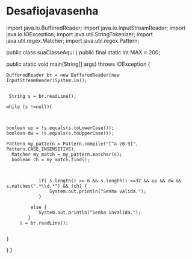# Desafiojavasenha

import java.io.BufferedReader;
import java.io.InputStreamReader;
import java.io.IOException;
import java.util.StringTokenizer;
import java.util.regex.Matcher;
import java.util.regex.Pattern;



public class suaClasseAqui {
  public final static int MAX = 200;


    
  public static void main(String[] args) throws IOException {
   
    
   
    BufferedReader br = new BufferedReader(new InputStreamReader(System.in));
    
    
     String s = br.readLine();
    
    while (s !=null){
       
       
        
    boolean up = !s.equals(s.toLowerCase());
    boolean dw = !s.equals(s.toUpperCase());
    
    Pattern my_pattern = Pattern.compile("[^a-z0-9]", Pattern.CASE_INSENSITIVE);
      Matcher my_match = my_pattern.matcher(s);
      boolean ch = my_match.find();
    
		
			
				if( s.length() >= 6 && s.length() <=32 && up && dw && s.matches(".*\\d.*") && !ch) { 
					System.out.println("Senha valida.");
				} 
				
			 else {
				System.out.println("Senha invalida.");
			}
		 s = br.readLine();
        
        
    }
  }	
}
